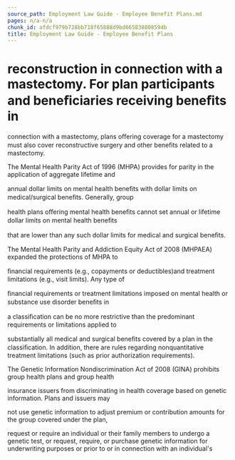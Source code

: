 ```yaml
---
source_path: Employment Law Guide - Employee Benefit Plans.md
pages: n/a-n/a
chunk_id: afdcf979b728bb718f65888d9bd665838808594b
title: Employment Law Guide - Employee Benefit Plans
---
```

# reconstruction in connection with a mastectomy. For plan participants and beneﬁciaries receiving beneﬁts in

connection with a mastectomy, plans oﬀering coverage for a mastectomy must also cover reconstructive surgery and other beneﬁts related to a mastectomy.

The Mental Health Parity Act of 1996 (MHPA) provides for parity in the application of aggregate lifetime and

annual dollar limits on mental health beneﬁts with dollar limits on medical/surgical beneﬁts. Generally, group

health plans oﬀering mental health beneﬁts cannot set annual or lifetime dollar limits on mental health beneﬁts

that are lower than any such dollar limits for medical and surgical beneﬁts.

The Mental Health Parity and Addiction Equity Act of 2008 (MHPAEA) expanded the protections of MHPA to

ﬁnancial requirements (e.g., copayments or deductibles)and treatment limitations (e.g., visit limits). Any type of

ﬁnancial requirements or treatment limitations imposed on mental health or substance use disorder beneﬁts in

a classiﬁcation can be no more restrictive than the predominant requirements or limitations applied to

substantially all medical and surgical beneﬁts covered by a plan in the classiﬁcation. In addition, there are rules regarding nonquantitative treatment limitations (such as prior authorization requirements).

The Genetic Information Nondiscrimination Act of 2008 (GINA) prohibits group health plans and group health

insurance issuers from discriminating in health coverage based on genetic information. Plans and issuers may

not use genetic information to adjust premium or contribution amounts for the group covered under the plan,

request or require an individual or their family members to undergo a genetic test, or request, require, or purchase genetic information for underwriting purposes or prior to or in connection with an individual's
